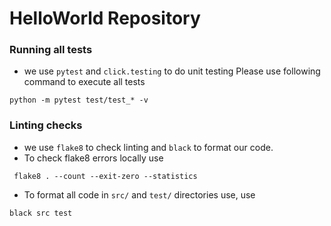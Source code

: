 # HelloWorld Repository

### Running all tests
* we use `pytest` and `click.testing` to do unit testing
Please use following command to execute all tests

```shell
python -m pytest test/test_* -v
```

### Linting checks
* we use `flake8` to check linting and `black` to format our code.
* To check flake8 errors locally use
```shell
 flake8 . --count --exit-zero --statistics 
```

* To format all code in `src/` and `test/` directories use, use
```shell
black src test
```
